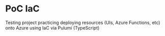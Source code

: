 # PoC IaC

Testing project practicing deploying resources (UIs, Azure Functions, etc) onto Azure using IaC via Pulumi (TypeScript)
